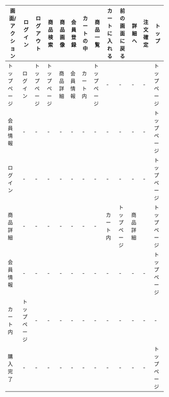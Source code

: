 |画面/アクション|ログイン|ログアウト|商品検索|商品画像|会員登録|カートの中|商品一覧|カートに入れる|前の画面に戻る|詳細へ|注文確定|トップ|
|--------------|--------|----------|--------|--------|-------|----------|--------|-------------|--------------|------|-------|------|
|トップページ|ログイン|トップページ|トップページ|商品詳細|会員情報|カート内|トップページ|-|-|-|-|トップページ|
|会員情報|-|-|-|-|-|-|-|-|-|-|-|トップページ|
|ログイン|-|-|-|-|-|-|-|-|-|-|-|トップページ|
|商品詳細|-|-|-|-|-|-|-|カート内|トップページ|商品詳細||トップページ|
|会員情報|-|-|-|-|-|-|-|-|-|-|-|トップページ|
|カート内|トップページ|-|-|-|-|-|-|-|-|-|-|-|-|-|-|-|-|-|購入完了|トップページ|
|購入完了|-|-|-|-|-|-|-|-|-|-|-|トップページ|
